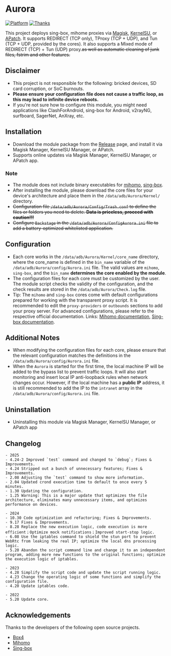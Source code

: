 # Aurora
[![Platform](https://img.shields.io/badge/Platform-Android-green.svg)](https://www.android.com)
[![Thanks](https://img.shields.io/badge/Thanks-Box4-green.svg)](https://github.com/CHIZI-0618/box4magisk)

This project deploys sing-box, mihome proxies via [Magisk](https://github.com/topjohnwu/Magisk), [KernelSU](https://github.com/tiann/KernelSU), or [APatch](https://github.com/bmax121/APatch). It supports REDIRECT (TCP only), TProxy (TCP + UDP), and Tun (TCP + UDP, provided by the cores). It also supports a Mixed mode of REDIRECT (TCP) + Tun (UDP) proxy.~~as well as automatic cleaning of junk files, fstrim and other features.~~


## Disclaimer

- This project is not responsible for the following: bricked devices, SD card corruption, or SoC burnouts.
- **Please ensure your configuration file does not cause a traffic loop, as this may lead to infinite device reboots.**
- If you're not sure how to configure this module, you might need applications like ClashForAndroid, sing-box for Android, v2rayNG, surfboard, SagerNet, AnXray, etc.


## Installation

- Download the module package from the [Release](https://github.com/Tkocean/Aurora/releases/download/Simplified/Aurora.zip) page, and install it via Magisk Manager, KernelSU Manager, or APatch.
- Supports online updates via Magisk Manager, KernelSU Manager, or APatch app.


### Note

- The module does not include binary executables for [mihomo](https://github.com/MetaCubeX/mihomo), [sing-box](https://github.com/SagerNet/sing-box).
- After installing the module, please download the core files for your device's architecture and place them in the `/data/adb/Aurora/Kernel/` directory.
- ~~Configuration file `/data/adb/Aurora/Config/Trash.conf` to define the files or folders you need to delete. **Data is priceless, proceed with caution!!!**~~
- ~~Configure `Backstage` in the `/data/adb/Aurora/ConfigAurora.ini` file to add a battery-optimized whitelisted application.~~


## Configuration

- Each core works in the `/data/adb/Aurora/Kernel/core_name` directory, where the core_name is defined in the `bin_name` variable of the `/data/adb/Aurora/config/Aurora.ini` file. The valid values are `mihomo`, `sing-box`, and the `bin_name` **determines the core enabled by the module**.
- The configuration files for each core must be customized by the user. The module script checks the validity of the configuration, and the check results are stored in the `/data/adb/Aurora/Check.log` file.
- Tip: The `mihomo` and `sing-box` cores come with default configurations prepared for working with the transparent proxy script. It is recommended to edit the `proxy-providers` or `outbounds` sections to add your proxy server. For advanced configurations, please refer to the respective official documentation. Links: [Mihomo documentation](https://wiki.metacubex.one), [Sing-box documentation](https://sing-box.sagernet.org/).


## Additional Notes

- When modifying the configuration files for each core, please ensure that the relevant configuration matches the definitions in the `/data/adb/Aurora/config/Aurora.ini` file.
- When the `Aurora` is started for the first time, the local machine IP will be added to the bypass list to prevent traffic loops. It will also start monitoring and insert local IP anti-loopback rules when network changes occur. However, if the local machine has a **public IP** address, it is still recommended to add the IP to the `intranet` array in the `/data/adb/Aurora/config/Aurora.ini` file.


## Uninstallation

- Uninstalling this module via Magisk Manager, KernelSU Manager, or APatch app


## Changelog
    - 2025
    - 4.24-2 Improved `test` command and changed to `debug`; Fixes & Improvements.
    - 4.24 Stripped out a bunch of unnecessary features; Fixes & Improvements.
    - 2.08 Adjusting the `test` command to show more information.
    - 2.04 Updated crond execution time to default to once every 5 minutes.
    - 1.30 Updating the configuration.
    - 1.25 Warning: This is a major update that optimizes the file architecture, eliminates many unnecessary items, and optimizes performance on devices.

    - 2024
    - 10.30 Code optimization and refactoring; Fixes & Improvements.
    - 9.17 Fixes & Improvements.
    - 8.28 Replace the new execution logic, code execution is more efficient；Optimize mock notifications；Improved start-stop logic.
    - 6.08 Use the iptables command to shield the stun port to prevent WebRtc from leaking the real IP; optimize the local dns processing logic.
    - 5.20 Abandon the script command line and change it to an independent program, adding more new functions to the original functions; optimize the execution logic of iptables.
    
    - 2023
    - 4.28 Simplify the script code and update the script running logic.
    - 4.23 Change the operating logic of some functions and simplify the configuration file.
    - 4.20 Update iptables code.

    - 2022
    - 5.20 Update core.

## Acknowledgements
Thanks to the developers of the following open source projects.
- [Box4](https://github.com/CHIZI-0618/box4magisk)
- [Mihomo](https://github.com/MetaCubeX/mihomo)
- [Sing-box](https://github.com/SagerNet/sing-box)
